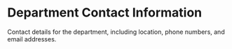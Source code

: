 # Department Contact Information

Contact details for the department, including location, phone numbers, and email addresses.

<!-- Add contact information here -->